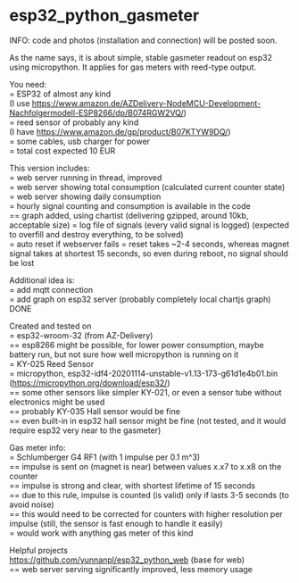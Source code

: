 # esp32_python_gasmeter

INFO: code and photos (installation and connection) will be posted soon.

As the name says, it is about simple, stable gasmeter readout on esp32 using micropython. It applies for gas meters with reed-type output.<br/>

You need:<br/>
= ESP32 of almost any kind<br/>
(I use https://www.amazon.de/AZDelivery-NodeMCU-Development-Nachfolgermodell-ESP8266/dp/B074RGW2VQ/)<br/>
= reed sensor of probably any kind<br/>
(I have https://www.amazon.de/gp/product/B07KTYW9DQ/)<br/>
= some cables, usb charger for power<br/>
= total cost expected 10 EUR

This version includes:<br/>
= web server running in thread, improved<br/>
= web server showing total consumption (calculated current counter state)<br/>
= web server showing daily consumption<br/>
= hourly signal counting and consumption is available in the code<br/>
== graph added, using chartist (delivering gzipped, around 10kb, acceptable size)
= log file of signals (every valid signal is logged) (expected to overfill and destroy everything, to be solved)<br/>
= auto reset if webserver fails
= reset takes ~2-4 seconds, whereas magnet signal takes at shortest 15 seconds, so even during reboot, no signal should be lost

Additional idea is:<br/>
= add mqtt connection<br/>
= add graph on esp32 server (probably completely local chartjs graph) DONE

Created and tested on<br/>
= esp32-wroom-32 (from AZ-Delivery)<br/>
== esp8266 might be possible, for lower power consumption, maybe battery run, but not sure how well micropython is running on it<br/>
= KY-025 Reed Sensor<br/>
= micropython, esp32-idf4-20201114-unstable-v1.13-173-g61d1e4b01.bin<br/>
(https://micropython.org/download/esp32/)<br/>
== some other sensors like simpler KY-021, or even a sensor tube without electronics might be used<br/>
== probably KY-035 Hall sensor would be fine<br/>
== even built-in in esp32 hall sensor might be fine (not tested, and it would require esp32 very near to the gasmeter)

Gas meter info:<br/>
= Schlumberger G4 RF1 (with 1 impulse per 0.1 m^3)<br/>
== impulse is sent on (magnet is near) between values x.x7 to x.x8 on the counter<br/>
== impulse is strong and clear, with shortest lifetime of 15 seconds<br/>
== due to this rule, impulse is counted (is valid) only if lasts 3-5 seconds (to avoid noise)<br/>
== this would need to be corrected for counters with higher resolution per impulse (still, the sensor is fast enough to handle it easily)<br/>
= would work with anything gas meter of this kind

Helpful projects<br/>
https://github.com/yunnanpl/esp32_python_web (base for web)<br/>
== web server serving significantly improved, less memory usage
